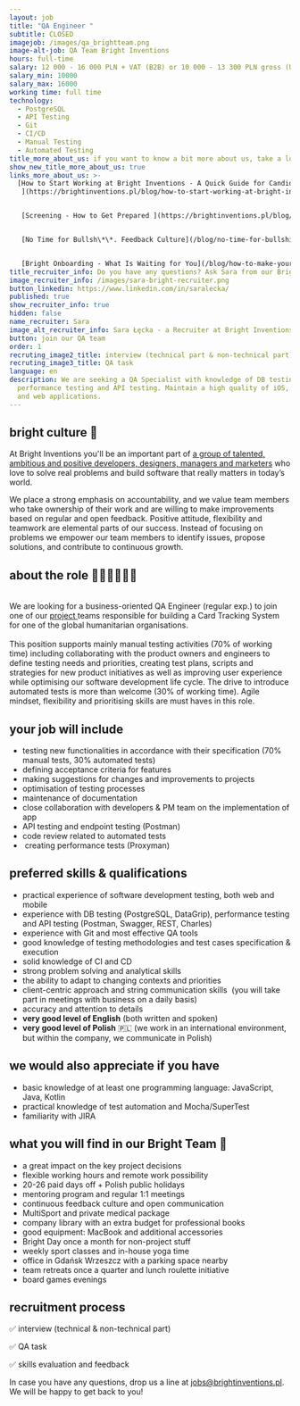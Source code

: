 ```yaml
---
layout: job
title: "QA Engineer "
subtitle: CLOSED
imagejob: /images/qa_brightteam.png
image-alt-job: QA Team Bright Inventions
hours: full-time
salary: 12 000 - 16 000 PLN + VAT (B2B) or 10 000 - 13 300 PLN gross (UoP)
salary_min: 10000
salary_max: 16000
working time: full time
technology:
  - PostgreSQL
  - API Testing
  - Git
  - CI/CD
  - Manual Testing
  - Automated Testing
title_more_about_us: if you want to know a bit more about us, take a look below 🙋🏻‍♀️🙋🏻‍♂️
show_new_title_more_about_us: true
links_more_about_us: >-
  [How to Start Working at Bright Inventions - A Quick Guide for Candidates
   ](https://brightinventions.pl/blog/how-to-start-working-at-bright-inventions-a-quick-guide-for-candidates/)


   [Screening - How to Get Prepared ](https://brightinventions.pl/blog/recruitment-screening-what-is-it-for/)


   [No Time for Bullsh\*\*. Feedback Culture](/blog/no-time-for-bullshit-feedback-culture/)


   [Bright Onboarding - What Is Waiting for You](/blog/how-to-make-your-onboarding-bright)
title_recruiter_info: Do you have any questions? Ask Sara from our Bright team!
image_recruiter_info: /images/sara-bright-recruiter.png
button_linkedin: https://www.linkedin.com/in/saralecka/
published: true
show_recruiter_info: true
hidden: false
name_recruiter: Sara
image_alt_recruiter_info: Sara Łęcka - a Recruiter at Bright Inventions
button: join our QA team
order: 1
recruting_image2_title: interview (technical part & non-technical part)
recruting_image3_title: QA task
language: en
description: We are seeking a QA Specialist with knowledge of DB testing,
  performance testing and API testing. Maintain a high quality of iOS, Android
  and web applications.
---
```

## bright culture 🧡

At Bright Inventions you'll be an important part of [a group of talented, ambitious and positive developers, designers, managers and marketers](https://brightinventions.pl/about-us/team/) who love to solve real problems and build software that really matters in today’s world.

We place a strong emphasis on accountability, and we value team members who take ownership of their work and are willing to make improvements based on regular and open feedback. Positive attitude, flexibility and teamwork are elemental parts of our success. Instead of focusing on problems we empower our team members to identify issues, propose solutions, and contribute to continuous growth.

## about the role 🧑🏻‍💻🧑🏻‍💻

\
We are looking for a business-oriented QA Engineer (regular exp.) to join one of our [project ](https://brightinventions.pl/projects/card-tracking-system/)teams responsible for building a Card Tracking System for one of the global humanitarian organisations.\
\
This position supports mainly manual testing activities (70% of working time) including collaborating with the product owners and engineers to define testing needs and priorities, creating test plans, scripts and strategies for new product initiatives as well as improving user experience while optimising our software development life cycle. The drive to introduce automated tests is more than welcome (30% of working time). Agile mindset, flexibility and prioritising skills are must haves in this role.

## your job will include

* testing new functionalities in accordance with their specification (70% manual tests, 30% automated tests)
* defining acceptance criteria for features
* making suggestions for changes and improvements to projects
* optimisation of testing processes
* maintenance of documentation
* close collaboration with developers & PM team on the implementation of app
* API testing and endpoint testing (Postman)
* code review related to automated tests
*  creating performance tests (Proxyman)

## preferred skills & qualifications

* practical experience of software development testing, both web and mobile 
* experience with DB testing (PostgreSQL, DataGrip), performance testing and API testing (Postman, Swagger, REST, Charles) 
* experience with Git and most effective QA tools
* good knowledge of testing methodologies and test cases specification & execution
* solid knowledge of CI and CD 
* strong problem solving and analytical skills
* the ability to adapt to changing contexts and priorities
* client-centric approach and string communication skills  (you will take part in meetings with business on a daily basis)
* accuracy and attention to details
* **very good level of English** (both written and spoken)
* **very good level of Polish** 🇵🇱 (we work in an international environment, but within the company, we communicate in Polish)

## we would also appreciate if you have 

* basic knowledge of at least one programming language: JavaScript, Java, Kotlin 
* practical knowledge of test automation and Mocha/SuperTest
* familiarity with JIRA

## what you will find in our Bright Team 🧡

* a great impact on the key project decisions
* flexible working hours and remote work possibility
* 20-26 paid days off + Polish public holidays
* mentoring program and regular 1:1 meetings
* continuous feedback culture and open communication
* MultiSport and private medical package
* company library with an extra budget for professional books
* good equipment: MacBook and additional accessories
* Bright Day once a month for non-project stuff
* weekly sport classes and in-house yoga time
* office in Gdańsk Wrzeszcz with a parking space nearby
* team retreats once a quarter and lunch roulette initiative
* board games evenings

## recruitment process

✅ interview (technical & non-technical part) 

✅ QA task

✅ skills evaluation and feedback 

In case you have any questions, drop us a line at jobs@brightinventions.pl. We will be happy to get back to you!

